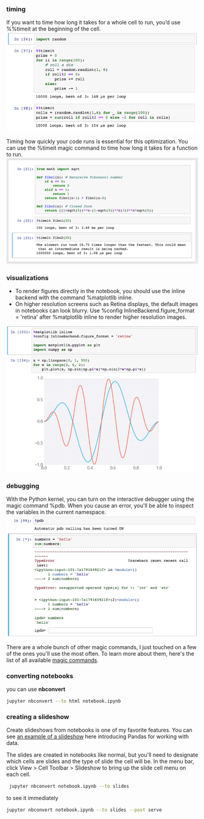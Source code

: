 ### timing

If you want to time how long it takes for a whole cell to run, you’d use %%timeit at the beginning of the cell.
![](figs/magic-timeit2.png)


Timing how quickly your code runs is essential for this optimization. You can use the %timeit magic command to time how long it takes for a function to run.
![](figs/magic-timeit.png)

### visualizations

* To render figures directly in the notebook, you should use the inline backend with the command %matplotlib inline.
* On higher resolution screens such as Retina displays, the default images in notebooks can look blurry. Use %config InlineBackend.figure_format = 'retina' after %matplotlib inline to render higher resolution images.

![](figs/magic-matplotlib.png)

### debugging
With the Python kernel, you can turn on the interactive debugger using the magic command %pdb. When you cause an error, you'll be able to inspect the variables in the current namespace.
![](figs/magic-pdb.png)


There are a whole bunch of other magic commands, I just touched on a few of the ones you'll use the most often. To learn more about them, here's the list of all available [magic commands](http://ipython.readthedocs.io/en/stable/interactive/magics.html).


### converting notebooks
you can use **nbconvert**
```bash
jupyter nbconvert --to html notebook.ipynb
```

### creating a slideshow
Create slideshows from notebooks is one of my favorite features. You can see [an example of a slideshow](http://nbviewer.jupyter.org/format/slides/github/jorisvandenbossche/2015-PyDataParis/blob/master/pandas_introduction.ipynb#/) here introducing Pandas for working with data.



The slides are created in notebooks like normal, but you'll need to designate which cells are slides and the type of slide the cell will be. In the menu bar, click View > Cell Toolbar > Slideshow to bring up the slide cell menu on each cell.

```bash
 jupyter nbconvert notebook.ipynb --to slides
```
to see it immediately
```bash
jupyter nbconvert notebook.ipynb --to slides --post serve
```
